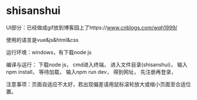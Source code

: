 # shisanshui

UI部分：已经做成gif放到博客园上了https://www.cnblogs.com/wqh1999/

使用的语言是vue&js&html&css

运行环境：windows，有下载node js

编译与运行：
下载node js，
cmd进入终端，
进入文件目录(shisanshui)，
输入npm install，
等待加载，
输入npm run dev，
得到网址，
先注册再登录，

注意事项：页面自适应不太好，若出现偏差请用鼠标滚轮放大或缩小页面至合适位置。
